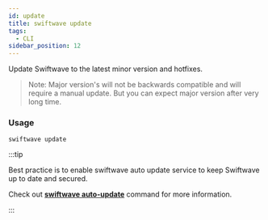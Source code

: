 ```yaml
---
id: update
title: swiftwave update
tags:
  - CLI
sidebar_position: 12
---
```


Update Swiftwave to the latest minor version and hotfixes.

> Note: Major version's will not be backwards compatible and will require a manual update. But you can expect major version after very long time.

### Usage

```
swiftwave update
```

:::tip

Best practice is to enable swiftwave auto update service to keep Swiftwave up to date and secured.

Check out [**swiftwave auto-update**](/docs/cli/auto-update) command for more information.

:::